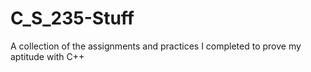 # C_S_235-Stuff
A collection of the assignments and practices I completed to prove my aptitude with C++
